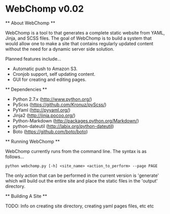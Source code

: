 # WebChomp v0.02

** About WebChomp **

WebChomp is a tool to that generates a complete static website from YAML, Jinja, and SCSS files. The goal of WebChomp is to build a system that would allow one to make a site that contains regularly updated content without the need for a dynamic server side solution.

Planned features include...

- Automatic push to Amazon S3.
- Cronjob support, self updating content.
- GUI for creating and editing pages.

** Dependencies **

- Python 2.7.x (http://www.python.org/)
- PyScss (https://github.com/Kronuz/pyScss/)
- PyYaml (http://pyyaml.org/)
- Jinja2 (http://jinja.pocoo.org/)
- Python-Markdown (http://packages.python.org/Markdown/)
- python-dateutil (http://labix.org/python-dateutil)
- Boto (https://github.com/boto/boto)

** Running WebChomp **

WebChomp currently runs from the command line. The syntax is as follows...

    python webchomp.py [-h] <site_name> <action_to_perform> --page PAGE
    
The only action that can be performed in the current version is 'generate' which will build out the entire site and place the static files in the 'output' directory.

** Building A Site **

TODO: Info on creating site directory, creating yaml pages files, etc etc